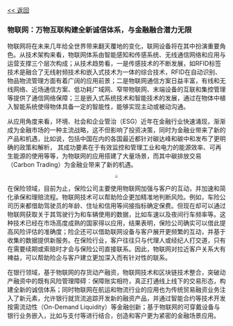 [<< 返回](/Advisory/FinTech/影响未来金融行业的七大科技要素?id=二、区块链：智能合约、零知识证明、跨链)

### 物联网：万物互联构建全新诚信体系，与金融融合潜力无限  
物联网将在未来几年给全世界带来翻天覆地的变化，联网设备将在其中扮演重要角色。从技术架构来看，物联网体系由智能感知和传感系统、无线通信网络和应用与运营支撑三个层次构成；从技术趋势看，一是传感技术的不断发展，如RFID标签技术是融合了无线射频技术和嵌入式技术为一体的综合技术，RFID在自动识别、物品物流管理方面有着广阔的应用前景；二是物联网通信方案日益丰富，有线和无线网络、近场通信方案、低功耗广域网、窄带物联网、末端设备的互联和集控管理等提供了通信网络保障；三是嵌入式系统技术和智能技术的发展，通过在物体中植入智能系统使得物体具备一定的智能性，能够实现主动或被动沟通。

从应用角度来看，环境、社会和企业管治（ESG）近年在金融行业快速涌现，渐渐成为金融市场的一种主流战略，这不但影响了投资决策，同时为金融业带来了新的产品和机遇，比如说，包括中国在内的各国最近都针对碳达峰和碳中和发布了更明确的政策和解析， 其成功要素在于有效监控和管理工业和电力的能源效率、可再生能源的使用等等，为物联网的应用搭建了大量场景，而其中碳排放交易（Carbon Trading）为金融业带来了新的机遇。

<div align="center"><img src="https://z3.ax1x.com/2021/08/23/hCxyt0.png" style="zoom:40%;"/></div>

在保险领域，目前为止，保险公司主要使用物联网加强与客户的互动，并加速和简化承保和理赔流程。物联网技术可以帮助险企更加精准地判断风险。例如，车险公司历来都借助驾驶员的年龄、住址和信用等间接指标确定保费。但现在却可以通过物联网获取关于其驾驶行为和车辆使用的数据，比如车速以及夜间行车频率等。这种技术已经在市场高度成熟的国家得以应用，结果表明，保险公司确实可以借此提高风险评估的准确度；险企还可以借助联网设备与客户展开更频繁的互动，并基于收集的数据提供新服务。在保险行业，客户往往只与代理人或经纪人打交道，只有在需要续期或索赔时才会与保险公司直接联系。因此，物联网对拉近客户关系大有裨益，可以帮助险企与客户建立更加深入而有针对性的联系。

在银行领域，基于物联网的存货动产融资，物联网技术和区块链技术整合，突破动产融资中的既有风险管理障碍：保障账实相符，真正打通线上线下的交易形态，构建全新的诚信体系；同时物联网在航运和物流行业的应用也为传统贸易融资业务注入了新元素，允许银行就货流追踪开发新的融资产品，并通过智能合约等技术开发按需流动性（On-Demand Liquidity）等金融创新；基于物联网的可穿戴设备与银行业务嵌入，比如与支付等进行结合，创造和客户更为紧密的金融场景应用。